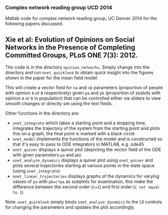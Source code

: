 ### Complex network reading group UCD 2014

Matlab code for complex network reading group, UC Denver 2014 for the following papers discussed.



## Xie et al: Evolution of Opinions on Social Networks in the Presence of Completing Committed Groups, PLoS ONE 7(3): 2012.

The code is in the directory `opinion_networks`.  Simply change into the directory and run `onet_quicklook` to obtain quick insight into the figures shown in the paper for the mean field model.

This will create a vector field for `na` and `nb` parameters (proportion of people with opinion `A` or `B` respectively) given `pa` and `pb` (proportion of zealots with opinion `A` or `B` in population) that can be controlled either via sliders to view smooth changes or directly set using the text fields.

Other functions in the directory are:

  * `onet_integrate` which takes a starting point and a stopping time, integrates the trajectory of the system from the starting point and plots this on a graph, the final point is marked with a black circle
  * `onet_model` implements the functions of the model and is constructed so that it's easy to pass to ODE integrators in MATLAB, e.g. ode45
  * `onet_quiver` displays a quiver plot (depicting the vector field of the ODE with given parameters `pa` and `pb`)
  * `onet_analyze_dynamics` displays a quiver plot using `onet_quiver` and plots several trajectories starting at various points in the state space (using `onet_integrate`)
  * `onet_linear_trajectories` displays graphs of the dynamics for varying values of `pa` with `pb=c*pa` as subplots for examination, this make the difference between the second order (`c=1`) and first order (`c not equal to 1`)

Note: `onet_quicklook` simply binds `onet_analyze_dynamics` to the UI controls for changing the parameters and updates the plot accordingly.

